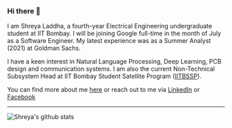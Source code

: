 ### Hi there 👋

I am Shreya Laddha, a fourth-year Electrical Engineering undergraduate student at IIT Bombay. I will be joining Google full-time in the month of July as a Software Engineer. My latest experience was as a Summer Analyst (2021) at Goldman Sachs. 

I have a keen interest in Natural Language Processing, Deep Learning, PCB design and communication systems. I am also the current Non-Technical Subsystem Head at IIT Bombay Student Satellite Program ([IITBSSP](https://www.aero.iitb.ac.in/satlab/)).

You can find more about me [here](https://laddhashreya2000.github.io/) or reach out to me via [LinkedIn](https://www.linkedin.com/in/shreya-laddha/) or [Facebook](https://www.facebook.com/shreya.laddha.779)

---

<!-- Here are some ideas to get you started:

- 🔭 I’m currently working on ...
- 🌱 I’m currently learning ...
- 👯 I’m looking to collaborate on ...
- 🤔 I’m looking for help with ...
- 💬 Ask me about ...
- 😄 Pronouns: ...
- ⚡ Fun fact: ...
--> 
<!-- - 📫 How to reach me: ... -->

<!-- ### My GitHub Stats -->

![Shreya's github stats](https://github-readme-stats.vercel.app/api?username=laddhashreya2000&show_icons=true&theme=radical&hide=issues,stars&count_private=true)

<!-- [![Top Langs](https://github-readme-stats.vercel.app/api/top-langs/?username=laddhashreya2000&langs_count=10&theme=radical&&count_private=true&layout=compact&hide=)](https://github.com/anuraghazra/github-readme-stats) -->

<!-- [![willianrod's wakatime stats](https://github-readme-stats.vercel.app/api/wakatime?username=laddhashreya2000)](https://github.com/anuraghazra/github-readme-stats) -->

